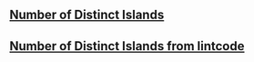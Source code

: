 ## [Number of Distinct Islands](https://leetcode.ca/2017-10-24-694-Number-of-Distinct-Islands/)

## [Number of Distinct Islands from lintcode](https://www.lintcode.com/problem/860/)